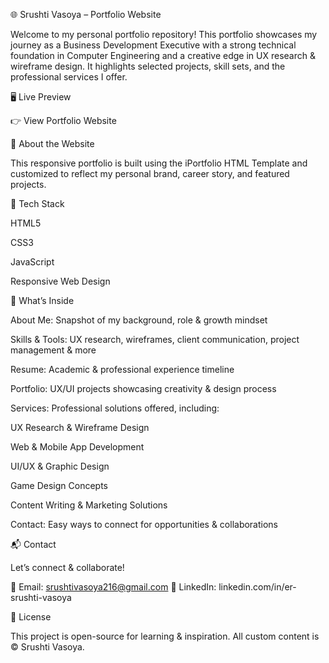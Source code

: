 🌐 Srushti Vasoya – Portfolio Website

Welcome to my personal portfolio repository!
This portfolio showcases my journey as a Business Development Executive with a strong technical foundation in Computer Engineering and a creative edge in UX research & wireframe design. It highlights selected projects, skill sets, and the professional services I offer.

🖥️ Live Preview

👉 View Portfolio Website

📌 About the Website

This responsive portfolio is built using the iPortfolio HTML Template
 and customized to reflect my personal brand, career story, and featured projects.

🔧 Tech Stack

HTML5

CSS3

JavaScript

Responsive Web Design

💼 What’s Inside

About Me: Snapshot of my background, role & growth mindset

Skills & Tools: UX research, wireframes, client communication, project management & more

Resume: Academic & professional experience timeline

Portfolio: UX/UI projects showcasing creativity & design process

Services: Professional solutions offered, including:

UX Research & Wireframe Design

Web & Mobile App Development

UI/UX & Graphic Design

Game Design Concepts

Content Writing & Marketing Solutions

Contact: Easy ways to connect for opportunities & collaborations

📬 Contact

Let’s connect & collaborate!

📧 Email: srushtivasoya216@gmail.com
🔗 LinkedIn: linkedin.com/in/er-srushti-vasoya

🔐 License

This project is open-source for learning & inspiration. All custom content is © Srushti Vasoya.

